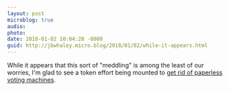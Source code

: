 ```yaml
---
layout: post
microblog: true
audio: 
photo: 
date: 2018-01-02 10:04:28 -0800
guid: http://jbwhaley.micro.blog/2018/01/02/while-it-appears.html
---
```

While it appears that this sort of "meddling" is among the least of our worries, I'm glad to see a token effort being mounted to [get rid of paperless voting machines](https://arstechnica.com/tech-policy/2018/01/new-bill-could-finally-get-rid-of-paperless-voting-machines/).
